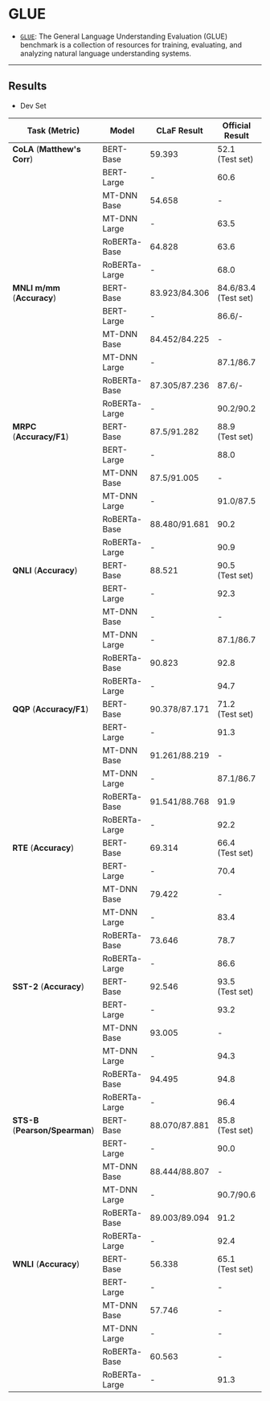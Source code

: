 # GLUE

- [`GLUE`](https://gluebenchmark.com/): The General Language Understanding Evaluation (GLUE) benchmark is a collection of resources for training, evaluating, and analyzing natural language understanding systems. 

---

## Results

- Dev Set

| Task (Metric) | Model | CLaF Result | Official Result | BaseConfig | 
| ------------- | ----- | ----- | -------- | ---------- |
| **CoLA** (**Matthew's Corr**) | BERT-Base | 59.393 | 52.1 (Test set) | glue/cola_bert_base.json |
|  | BERT-Large | - | 60.6 | - |
|  | MT-DNN Base | 54.658 | - | multi_task/glue.json -> `fine-fune` |
|  | MT-DNN Large | - | 63.5 | - |
|  | RoBERTa-Base | 64.828 | 63.6 | glue/cola_roberta_base.json |
|  | RoBERTa-Large | - | 68.0 | - |
| **MNLI m/mm** (**Accuracy**) | BERT-Base | 83.923/84.306 | 84.6/83.4 (Test set) | glue/mnli{m/mm}_bert_base.json | 
|  | BERT-Large | - | 86.6/- | - |
|  | MT-DNN Base | 84.452/84.225 | - | multi_task/glue.json -> `fine-fune` |
|  | MT-DNN Large | - | 87.1/86.7 | - |
|  | RoBERTa-Base | 87.305/87.236 | 87.6/- | glue/mnli{m/mm}_roberta_base.json |
|  | RoBERTa-Large | - | 90.2/90.2 | - |
| **MRPC** (**Accuracy/F1**) | BERT-Base | 87.5/91.282 | 88.9 (Test set) | glue/mrpc_bert_base.json |
|  | BERT-Large | - | 88.0 | - |
|  | MT-DNN Base | 87.5/91.005 | - | multi_task/glue.json -> `fine-fune` |
|  | MT-DNN Large | - | 91.0/87.5 | - |
|  | RoBERTa-Base | 88.480/91.681 | 90.2 | glue/mrpc_roberta_base.json |
|  | RoBERTa-Large | - | 90.9 | - |
| **QNLI** (**Accuracy**) | BERT-Base | 88.521 | 90.5 (Test set) | glue/qnli_bert_base.json |
|  | BERT-Large | - | 92.3 | - |
|  | MT-DNN Base | - | - | multi_task/glue.json -> `fine-fune` |
|  | MT-DNN Large | - | 87.1/86.7 | - |
|  | RoBERTa-Base | 90.823 | 92.8 | glue/qnli_roberta_base.json |
|  | RoBERTa-Large | - | 94.7 | - |
| **QQP** (**Accuracy/F1**) | BERT-Base | 90.378/87.171 | 71.2 (Test set) | glue/qqp_bert_base.json |
|  | BERT-Large | - | 91.3 | - |
|  | MT-DNN Base | 91.261/88.219 | - | - |
|  | MT-DNN Large | - | 87.1/86.7 | - |
|  | RoBERTa-Base | 91.541/88.768 | 91.9 | glue/qqp_roberta_base.json |
|  | RoBERTa-Large | - | 92.2 | - |
| **RTE** (**Accuracy**) | BERT-Base | 69.314 | 66.4 (Test set) | glue/rte_bert_base.json |
|  | BERT-Large | - | 70.4 | - |
|  | MT-DNN Base | 79.422 | - | multi_task/glue.json -> `fine-fune` |
|  | MT-DNN Large | - | 83.4 | - |
|  | RoBERTa-Base | 73.646 | 78.7 | glue/rte_roberta_base.json |
|  | RoBERTa-Large | - | 86.6 | - |
| **SST-2** (**Accuracy**) | BERT-Base | 92.546 | 93.5 (Test set) | glue/sst_bert_base.json |
|  | BERT-Large | - | 93.2 | - |
|  | MT-DNN Base | 93.005 | - | - |
|  | MT-DNN Large | - | 94.3 | - |
|  | RoBERTa-Base | 94.495 | 94.8 | glue/sst_roberta_base.json |
|  | RoBERTa-Large | - | 96.4 | - |
| **STS-B** (**Pearson/Spearman**) | BERT-Base | 88.070/87.881 | 85.8 (Test set) | glue/stsb_bert_base.json |
|  | BERT-Large | - | 90.0 | - |
|  | MT-DNN Base | 88.444/88.807 | - | multi_task/glue.json -> `fine-fune` |
|  | MT-DNN Large | - | 90.7/90.6 | - |
|  | RoBERTa-Base | 89.003/89.094 | 91.2 | glue/stsb_roberta_base.json |
|  | RoBERTa-Large | - | 92.4 | - |
| **WNLI** (**Accuracy**) | BERT-Base | 56.338 | 65.1 (Test set) | glue/wnli_bert_base.json |
|  | BERT-Large | - | - | - |
|  | MT-DNN Base | 57.746 | - | multi_task/glue.json -> `fine-fune` |
|  | MT-DNN Large | - | - | - |
|  | RoBERTa-Base | 60.563 | - | glue/wnli_roberta_base.json |
|  | RoBERTa-Large | - | 91.3 | - |